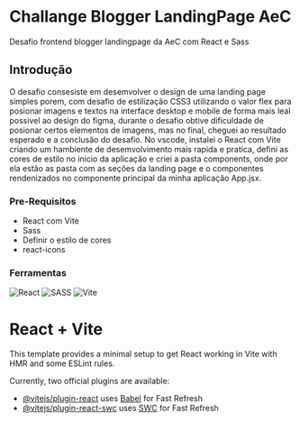 # Challange Blogger LandingPage AeC
Desafio frontend blogger landingpage da AeC com React e Sass
## Introdução 
O desafio consesiste em desemvolver o design de uma landing page simples porem, com desafio de estilização CSS3 utilizando o valor flex para posionar imagens e textos na interface desktop e mobile de forma mais leal possivel ao design do figma, durante o desafio obtive dificuldade de posionar certos elementos de imagens, mas no final, cheguei ao resultado esperado e a conclusão do desafio. No vscode, instalei o React com Vite criando um hambiente de desemvolvimento mais rapida e pratica, defini as cores de estilo no inicio da aplicação e criei a pasta components, onde por ela estão as pasta com as seções da landing page e o componentes rendenizados no componente principal da minha aplicação App.jsx.
### Pre-Requisitos
* React com Vite
* Sass
* Definir o estilo de cores
* react-icons
### Ferramentas 
![React](https://img.shields.io/badge/react-%2320232a.svg?style=for-the-badge&logo=react&logoColor=%2361DAFB)
![SASS](https://img.shields.io/badge/SASS-hotpink.svg?style=for-the-badge&logo=SASS&logoColor=white)
![Vite](https://img.shields.io/badge/vite-%23646CFF.svg?style=for-the-badge&logo=vite&logoColor=white)


# React + Vite

This template provides a minimal setup to get React working in Vite with HMR and some ESLint rules.

Currently, two official plugins are available:

- [@vitejs/plugin-react](https://github.com/vitejs/vite-plugin-react/blob/main/packages/plugin-react/README.md) uses [Babel](https://babeljs.io/) for Fast Refresh
- [@vitejs/plugin-react-swc](https://github.com/vitejs/vite-plugin-react-swc) uses [SWC](https://swc.rs/) for Fast Refresh
